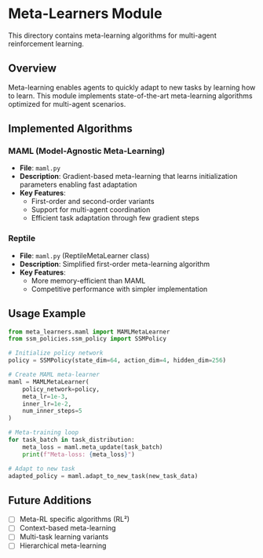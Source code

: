 # Meta-Learners Module

This directory contains meta-learning algorithms for multi-agent reinforcement learning.

## Overview

Meta-learning enables agents to quickly adapt to new tasks by learning how to learn. This module implements state-of-the-art meta-learning algorithms optimized for multi-agent scenarios.

## Implemented Algorithms

### MAML (Model-Agnostic Meta-Learning)
- **File**: `maml.py`
- **Description**: Gradient-based meta-learning that learns initialization parameters enabling fast adaptation
- **Key Features**:
  - First-order and second-order variants
  - Support for multi-agent coordination
  - Efficient task adaptation through few gradient steps

### Reptile
- **File**: `maml.py` (ReptileMetaLearner class)
- **Description**: Simplified first-order meta-learning algorithm
- **Key Features**:
  - More memory-efficient than MAML
  - Competitive performance with simpler implementation

## Usage Example

```python
from meta_learners.maml import MAMLMetaLearner
from ssm_policies.ssm_policy import SSMPolicy

# Initialize policy network
policy = SSMPolicy(state_dim=64, action_dim=4, hidden_dim=256)

# Create MAML meta-learner
maml = MAMLMetaLearner(
    policy_network=policy,
    meta_lr=1e-3,
    inner_lr=1e-2,
    num_inner_steps=5
)

# Meta-training loop
for task_batch in task_distribution:
    meta_loss = maml.meta_update(task_batch)
    print(f"Meta-loss: {meta_loss}")

# Adapt to new task
adapted_policy = maml.adapt_to_new_task(new_task_data)
```

## Future Additions

- [ ] Meta-RL specific algorithms (RL²)
- [ ] Context-based meta-learning
- [ ] Multi-task learning variants
- [ ] Hierarchical meta-learning
